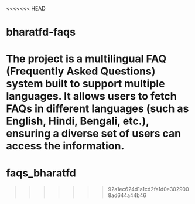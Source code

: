 <<<<<<< HEAD
# bharatfd-faqs
The project is a multilingual FAQ (Frequently Asked Questions) system built to support multiple languages.  It allows users to fetch FAQs in different languages (such as English, Hindi, Bengali, etc.), ensuring a diverse set of users can access the information. 
=======
# faqs_bharatfd
>>>>>>> 92a1ec624d1a1cd2fa1d0e3029008ad644a44b46
